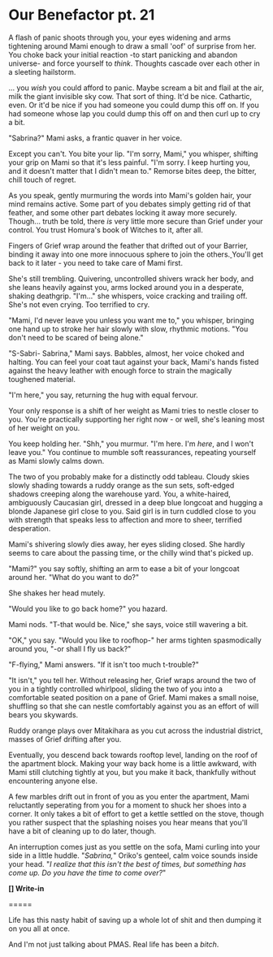 # Our Benefactor pt. 21

A flash of panic shoots through you, your eyes widening and arms tightening around Mami enough to draw a small 'oof' of surprise from her. You choke back your initial reaction -to start panicking and abandon universe- and force yourself to *think*. Thoughts cascade over each other in a sleeting hailstorm.

... you *wish* you could afford to panic. Maybe scream a bit and flail at the air, milk the giant invisible sky cow. That sort of thing. It'd be nice. Cathartic, even. Or it'd be nice if you had someone you could dump this off on. If you had someone whose lap you could dump this off on and then curl up to cry a bit.

"Sabrina?" Mami asks, a frantic quaver in her voice.

Except you can't. You bite your lip. "I'm sorry, Mami," you whisper, shifting your grip on Mami so that it's less painful. "I'm sorry. I keep hurting you, and it doesn't matter that I didn't mean to." Remorse bites deep, the bitter, chill touch of regret.

As you speak, gently murmuring the words into Mami's golden hair, your mind remains active. Some part of you debates simply getting rid of that feather, and some other part debates locking it away more securely. Though... truth be told, there *is* very little more secure than Grief under your control. You trust Homura's book of Witches to it, after all.

Fingers of Grief wrap around the feather that drifted out of your Barrier, binding it away into one more innocuous sphere to join the others.[ ](<http://what is this?>)You'll get back to it later - you need to take care of Mami first.

She's still trembling. Quivering, uncontrolled shivers wrack her body, and she leans heavily against you, arms locked around you in a desperate, shaking deathgrip. "I'm..." she whispers, voice cracking and trailing off. She's not even crying. Too terrified to cry.

"Mami, I'd never leave you unless you want me to," you whisper, bringing one hand up to stroke her hair slowly with slow, rhythmic motions. "You don't need to be scared of being alone."

"S-Sabri- Sabrina," Mami says. Babbles, almost, her voice choked and halting. You can feel your coat taut against your back, Mami's hands fisted against the heavy leather with enough force to strain the magically toughened material.

"I'm here," you say, returning the hug with equal fervour.

Your only response is a shift of her weight as Mami tries to nestle closer to you. You're practically supporting her right now - or well, she's leaning most of her weight on you.

You keep holding her. "Shh," you murmur. "I'm here. I'm *here*, and I won't leave you." You continue to mumble soft reassurances, repeating yourself as Mami slowly calms down.

The two of you probably make for a distinctly odd tableau. Cloudy skies slowly shading towards a ruddy orange as the sun sets, soft-edged shadows creeping along the warehouse yard. You, a white-haired, ambiguously Caucasian girl, dressed in a deep blue longcoat and hugging a blonde Japanese girl close to you. Said girl is in turn cuddled close to you with strength that speaks less to affection and more to sheer, terrified desperation.

Mami's shivering slowly dies away, her eyes sliding closed. She hardly seems to care about the passing time, or the chilly wind that's picked up.

"Mami?" you say softly, shifting an arm to ease a bit of your longcoat around her. "What do you want to do?"

She shakes her head mutely.

"Would you like to go back home?" you hazard.

Mami nods. "T-that would be. Nice," she says, voice still wavering a bit.

"OK," you say. "Would you like to roofhop-" her arms tighten spasmodically around you, "-or shall I fly us back?"

"F-flying," Mami answers. "If it isn't too much t-trouble?"

"It isn't," you tell her. Without releasing her, Grief wraps around the two of you in a tightly controlled whirlpool, sliding the two of you into a comfortable seated position on a pane of Grief. Mami makes a small noise, shuffling so that she can nestle comfortably against you as an effort of will bears you skywards.

Ruddy orange plays over Mitakihara as you cut across the industrial district, masses of Grief drifting after you.

Eventually, you descend back towards rooftop level, landing on the roof of the apartment block. Making your way back home is a little awkward, with Mami still clutching tightly at you, but you make it back, thankfully without encountering anyone else.

A few marbles drift out in front of you as you enter the apartment, Mami reluctantly seperating from you for a moment to shuck her shoes into a corner. It only takes a bit of effort to get a kettle settled on the stove, though you rather suspect that the splashing noises you hear means that you'll have a bit of cleaning up to do later, though.

An interruption comes just as you settle on the sofa, Mami curling into your side in a little huddle. "*Sabrina,*" Oriko's genteel, calm voice sounds inside your head. "*I realize that this isn't the best of times, but something has come up. Do you have the time to come over?*"

**\[] Write-in**

\=====​

Life has this nasty habit of saving up a whole lot of shit and then dumping it on you all at once.

And I'm not just talking about PMAS. Real life has been a *bitch*.
